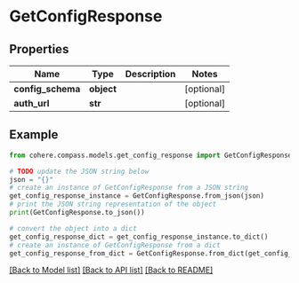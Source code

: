 # GetConfigResponse


## Properties

Name | Type | Description | Notes
------------ | ------------- | ------------- | -------------
**config_schema** | **object** |  | [optional] 
**auth_url** | **str** |  | [optional] 

## Example

```python
from cohere.compass.models.get_config_response import GetConfigResponse

# TODO update the JSON string below
json = "{}"
# create an instance of GetConfigResponse from a JSON string
get_config_response_instance = GetConfigResponse.from_json(json)
# print the JSON string representation of the object
print(GetConfigResponse.to_json())

# convert the object into a dict
get_config_response_dict = get_config_response_instance.to_dict()
# create an instance of GetConfigResponse from a dict
get_config_response_from_dict = GetConfigResponse.from_dict(get_config_response_dict)
```
[[Back to Model list]](../README.md#documentation-for-models) [[Back to API list]](../README.md#documentation-for-api-endpoints) [[Back to README]](../README.md)


